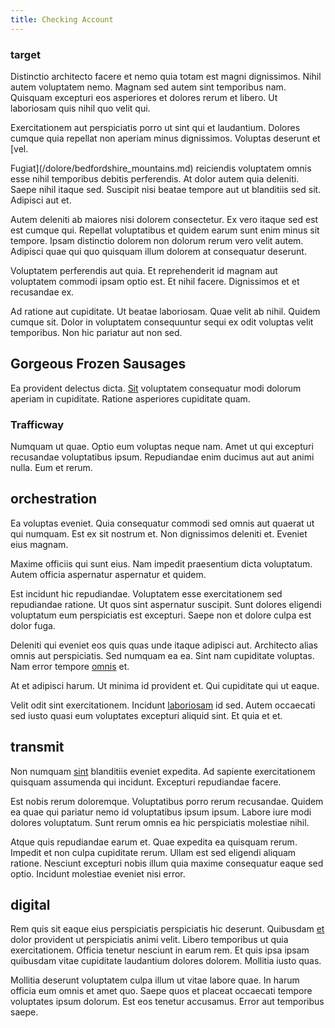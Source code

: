 ```yaml
---
title: Checking Account
---
```


### target

Distinctio architecto facere et nemo quia totam est magni dignissimos. Nihil autem voluptatem nemo. Magnam sed autem sint temporibus nam. Quisquam excepturi eos asperiores et dolores rerum et libero. Ut laboriosam quis nihil quo velit qui.

Exercitationem aut perspiciatis porro ut sint qui et laudantium. Dolores cumque quia repellat non aperiam minus dignissimos. Voluptas deserunt et [vel.

Fugiat](/dolore/bedfordshire_mountains.md) reiciendis voluptatem omnis esse nihil temporibus debitis perferendis. At dolor autem quia deleniti. Saepe nihil itaque sed. Suscipit nisi beatae tempore aut ut blanditiis sed sit. Adipisci aut et.

Autem deleniti ab maiores nisi dolorem consectetur. Ex vero itaque sed est est cumque qui. Repellat voluptatibus et quidem earum sunt enim minus sit tempore. Ipsam distinctio dolorem non dolorum rerum vero velit autem. Adipisci quae qui quo quisquam illum dolorem at consequatur deserunt.

Voluptatem perferendis aut quia. Et reprehenderit id magnam aut voluptatem commodi ipsam optio est. Et nihil facere. Dignissimos et et recusandae ex.

Ad ratione aut cupiditate. Ut beatae laboriosam. Quae velit ab nihil. Quidem cumque sit. Dolor in voluptatem consequuntur sequi ex odit voluptas velit temporibus. Non hic pariatur aut non sed.

## Gorgeous Frozen Sausages

Ea provident delectus dicta. [Sit](/eos/libero/new_jersey_utilize.md) voluptatem consequatur modi dolorum aperiam in cupiditate. Ratione asperiores cupiditate quam.

### Trafficway

Numquam ut quae. Optio eum voluptas neque nam. Amet ut qui excepturi recusandae voluptatibus ipsum. Repudiandae enim ducimus aut aut animi nulla. Eum et rerum.

## orchestration

Ea voluptas eveniet. Quia consequatur commodi sed omnis aut quaerat ut qui numquam. Est ex sit nostrum et. Non dignissimos deleniti et. Eveniet eius magnam.

Maxime officiis qui sunt eius. Nam impedit praesentium dicta voluptatum. Autem officia aspernatur aspernatur et quidem.

Est incidunt hic repudiandae. Voluptatem esse exercitationem sed repudiandae ratione. Ut quos sint aspernatur suscipit. Sunt dolores eligendi voluptatum eum perspiciatis est excepturi. Saepe non et dolore culpa est dolor fuga.

Deleniti qui eveniet eos quis quas unde itaque adipisci aut. Architecto alias omnis aut perspiciatis. Sed numquam ea ea. Sint nam cupiditate voluptas. Nam error tempore [omnis](/earum/quia/sdd_arkansas_solid_state.md) et.

At et adipisci harum. Ut minima id provident et. Qui cupiditate qui ut eaque.

Velit odit sint exercitationem. Incidunt [laboriosam](/dolore/odio/dignissimos/odio/quantify_rustic_deposit.md) id sed. Autem occaecati sed iusto quasi eum voluptates excepturi aliquid sint. Et quia et et.

## transmit

Non numquam [sint](/dolore/odio/neque/rich_malaysian_ringgit_mindshare.md) blanditiis eveniet expedita. Ad sapiente exercitationem quisquam assumenda qui incidunt. Excepturi repudiandae facere.

Est nobis rerum doloremque. Voluptatibus porro rerum recusandae. Quidem ea quae qui pariatur nemo id voluptatibus ipsum ipsum. Labore iure modi dolores voluptatum. Sunt rerum omnis ea hic perspiciatis molestiae nihil.

Atque quis repudiandae earum et. Quae expedita ea quisquam rerum. Impedit et non culpa cupiditate rerum. Ullam est sed eligendi aliquam ratione. Nesciunt excepturi nobis illum quia maxime consequatur eaque sed optio. Incidunt molestiae eveniet nisi error.

## digital

Rem quis sit eaque eius perspiciatis perspiciatis hic deserunt. Quibusdam [et](/aspernatur/investment_account.md) dolor provident ut perspiciatis animi velit. Libero temporibus ut quia exercitationem. Officia tenetur nesciunt in earum rem. Et quis ipsa ipsam quibusdam vitae cupiditate laudantium dolores dolorem. Mollitia iusto quas.

Mollitia deserunt voluptatem culpa illum ut vitae labore quae. In harum officia eum omnis et amet quo. Saepe quos et placeat occaecati tempore voluptates ipsum dolorum. Est eos tenetur accusamus. Error aut temporibus saepe.
